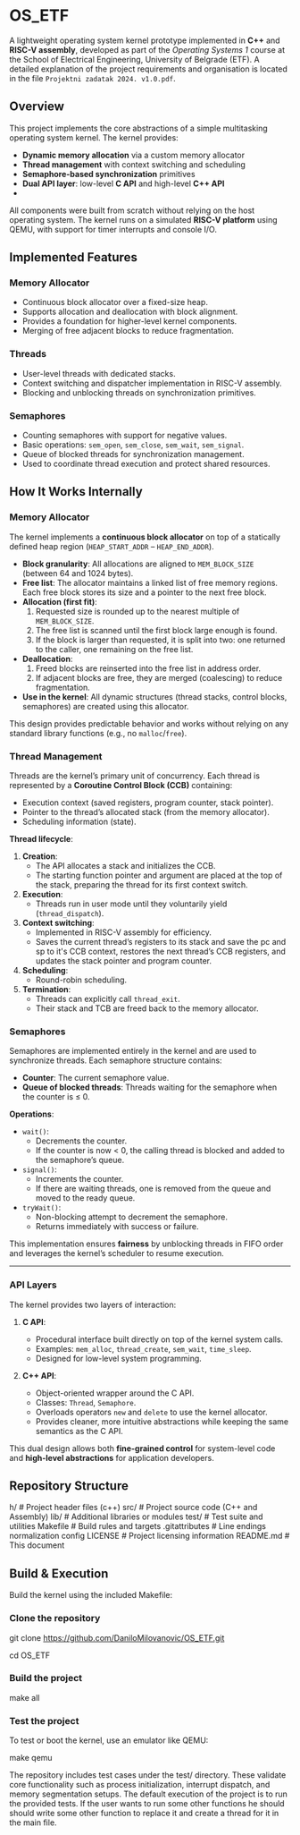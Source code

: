 # OS_ETF

A lightweight operating system kernel prototype implemented in **C++** and **RISC-V assembly**, developed as part of the *Operating Systems 1* course at the School of Electrical Engineering, University of Belgrade (ETF). A detailed explanation of the project requirements and organisation is located in the file `Projektni zadatak 2024. v1.0.pdf`. 

## Overview

This project implements the core abstractions of a simple multitasking operating system kernel. The kernel provides:

- **Dynamic memory allocation** via a custom memory allocator  
- **Thread management** with context switching and scheduling  
- **Semaphore-based synchronization** primitives  
- **Dual API layer**: low-level **C API** and high-level **C++ API**
- 
All components were built from scratch without relying on the host operating system. The kernel runs on a simulated **RISC-V platform** using QEMU, with support for timer interrupts and console I/O.

## Implemented Features

### Memory Allocator
- Continuous block allocator over a fixed-size heap.  
- Supports allocation and deallocation with block alignment.  
- Provides a foundation for higher-level kernel components.
- Merging of free adjacent blocks to reduce fragmentation.  

### Threads
- User-level threads with dedicated stacks.  
- Context switching and dispatcher implementation in RISC-V assembly.  
- Blocking and unblocking threads on synchronization primitives.  

### Semaphores
- Counting semaphores with support for negative values.  
- Basic operations: `sem_open`, `sem_close`, `sem_wait`, `sem_signal`.
- Queue of blocked threads for synchronization management.  
- Used to coordinate thread execution and protect shared resources.  


## How It Works Internally

### Memory Allocator
The kernel implements a **continuous block allocator** on top of a statically defined heap region (`HEAP_START_ADDR` – `HEAP_END_ADDR`).  

- **Block granularity**: All allocations are aligned to `MEM_BLOCK_SIZE` (between 64 and 1024 bytes).  
- **Free list**: The allocator maintains a linked list of free memory regions. Each free block stores its size and a pointer to the next free block.  
- **Allocation (first fit)**:
  1. Requested size is rounded up to the nearest multiple of `MEM_BLOCK_SIZE`.  
  2. The free list is scanned until the first block large enough is found.  
  3. If the block is larger than requested, it is split into two: one returned to the caller, one remaining on the free list.  
- **Deallocation**:
  1. Freed blocks are reinserted into the free list in address order.  
  2. If adjacent blocks are free, they are merged (coalescing) to reduce fragmentation.  
- **Use in the kernel**: All dynamic structures (thread stacks, control blocks, semaphores) are created using this allocator.  

This design provides predictable behavior and works without relying on any standard library functions (e.g., no `malloc`/`free`).

### Thread Management
Threads are the kernel’s primary unit of concurrency. Each thread is represented by a **Coroutine Control Block (CCB)** containing:
- Execution context (saved registers, program counter, stack pointer).  
- Pointer to the thread’s allocated stack (from the memory allocator).  
- Scheduling information (state).  

**Thread lifecycle**:  
1. **Creation**:  
   - The API allocates a stack and initializes the CCB.  
   - The starting function pointer and argument are placed at the top of the stack, preparing the thread for its first context switch.  
2. **Execution**:  
   - Threads run in user mode until they voluntarily yield (`thread_dispatch`).  
3. **Context switching**:  
   - Implemented in RISC-V assembly for efficiency.  
   - Saves the current thread’s registers to its stack and save the pc and sp to it's CCB context, restores the next thread’s CCB registers, and updates the stack pointer and program counter.  
4. **Scheduling**:  
   - Round-robin scheduling. 
5. **Termination**:  
   - Threads can explicitly call `thread_exit`.  
   - Their stack and TCB are freed back to the memory allocator.  

### Semaphores
Semaphores are implemented entirely in the kernel and are used to synchronize threads. Each semaphore structure contains:

- **Counter**: The current semaphore value.  
- **Queue of blocked threads**: Threads waiting for the semaphore when the counter is ≤ 0.  

**Operations**:  
- `wait()`:
  - Decrements the counter.  
  - If the counter is now < 0, the calling thread is blocked and added to the semaphore’s queue.  
- `signal()`:
  - Increments the counter.  
  - If there are waiting threads, one is removed from the queue and moved to the ready queue.  
- `tryWait()`:
  - Non-blocking attempt to decrement the semaphore.  
  - Returns immediately with success or failure.  

This implementation ensures **fairness** by unblocking threads in FIFO order and leverages the kernel’s scheduler to resume execution.

---

### API Layers
The kernel provides two layers of interaction:

1. **C API**:  
   - Procedural interface built directly on top of the kernel system calls.  
   - Examples: `mem_alloc`, `thread_create`, `sem_wait`, `time_sleep`.  
   - Designed for low-level system programming.  

2. **C++ API**:  
   - Object-oriented wrapper around the C API.  
   - Classes: `Thread`, `Semaphore`.  
   - Overloads operators `new` and `delete` to use the kernel allocator.  
   - Provides cleaner, more intuitive abstractions while keeping the same semantics as the C API.  

This dual design allows both **fine-grained control** for system-level code and **high-level abstractions** for application developers.

## Repository Structure

h/ # Project header files (c++)
src/ # Project source code (C++ and Assembly)
lib/ # Additional libraries or modules
test/ # Test suite and utilities
Makefile # Build rules and targets
.gitattributes # Line endings normalization config
LICENSE # Project licensing information
README.md # This document

## Build & Execution

Build the kernel using the included Makefile:

### Clone the repository

git clone https://github.com/DaniloMilovanovic/OS_ETF.git 

cd OS_ETF

### Build the project

make all

### Test the project

To test or boot the kernel, use an emulator like QEMU:

make qemu

The repository includes test cases under the test/ directory. These validate core functionality such as process initialization, interrupt dispatch, and memory segmentation setups.
The default execution of the project is to run the provided tests. If the user wants to run some other functions he should should write some other function to replace it and create a thread for it in the main file.
